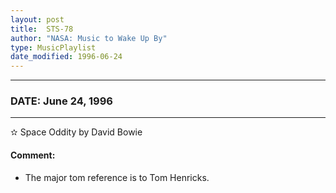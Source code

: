 ```yaml
---
layout: post
title:  STS-78
author: "NASA: Music to Wake Up By"
type: MusicPlaylist
date_modified: 1996-06-24
---
```


----
### DATE: June 24, 1996
----
✫ Space Oddity by David Bowie

#### Comment:
* The major tom reference is to Tom Henricks.

